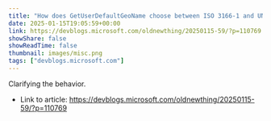 ```yaml
---
title: "How does Get­User­Default­Geo­Name choose between ISO 3166-1 and UN M.49 codes?"
date: 2025-01-15T19:05:59+00:00
link: https://devblogs.microsoft.com/oldnewthing/20250115-59/?p=110769
showShare: false
showReadTime: false
thumbnail: images/misc.png
tags: ["devblogs.microsoft.com"]
---
```

Clarifying the behavior.

- Link to article: https://devblogs.microsoft.com/oldnewthing/20250115-59/?p=110769